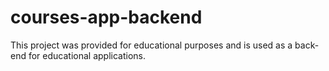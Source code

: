 # courses-app-backend

This project was provided for educational purposes and is used as a back-end for educational applications.
